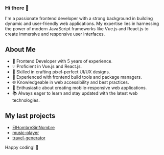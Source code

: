 
### Hi there 👋

I'm a passionate frontend developer with a strong background in building dynamic and user-friendly web applications. My expertise lies in harnessing the power of modern JavaScript frameworks like Vue.js and React.js to create immersive and responsive user interfaces.

## About Me

- 🚀 Frontend Developer with 5 years of experience.
- 💡 Proficient in Vue.js and React.js.
- 🎨 Skilled in crafting pixel-perfect UI/UX designs.
- 🔧 Experienced with frontend build tools and package managers.
- 🌐 Knowledgeable in web accessibility and best practices.
- 📱 Enthusiastic about creating mobile-responsive web applications.
- 📚 Always eager to learn and stay updated with the latest web technologies.

## My last projects

- [ElHombreSinNombre](https://github.com/ElHombreSinNombre/ElHombreSinNombre)
- [music-player](https://github.com/ElHombreSinNombre/music-player)
- [travel-generator](https://github.com/ElHombreSinNombre/travel-generator)

Happy coding! 🚀